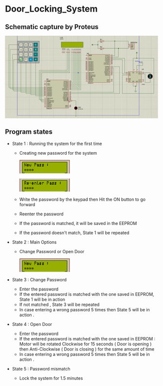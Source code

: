 # Door_Locking_System
## Schematic capture by Proteus

![Image of Yaktocat](https://github.com/ahmedibrahim6/Door_Locking_System/blob/master/Images/System.PNG)


## Program states

* State 1 : Running the system for the first time 
  * Creating new password for the system 
  
       ![Image of Yaktocat](https://github.com/ahmedibrahim6/Door_Locking_System/blob/master/Images/newpass.PNG)     
  
       ![Image of Yaktocat](https://github.com/ahmedibrahim6/Door_Locking_System/blob/master/Images/reenterpass.PNG)
       
  * Write the password by the keypad then Hit the ON button to go forward
  * Reenter the password 
  * If the password is matched, it will be saved in the EEPROM
  * If the password doesn't match, State 1 will be repeated
  
  
* State 2 : Main Options
  * Change Password or Open Door
  
       ![Image of Yaktocat](https://github.com/ahmedibrahim6/Door_Locking_System/blob/master/Images/newpass.PNG)
        
        
* State 3 : Change Password 
  * Enter the password
  * If the entered password is matched with the one saved in EEPROM, State 1 will be in action
  * If not matched , State 3 will be repeated 
  * In case entering a wrong password 5 times then State 5 will be in action .
  
  
* State 4 : Open Door 
  * Enter the password
  * If the entered password is matched with the one saved in EEPROM :
    Motor will be rotated Clockwise for 15 seconds ( Door is opening ) then Anti-Clockwise ( Door is closing ) for the same amount of time
  * In case entering a wrong password 5 times then State 5 will be in action .
  
  
* State 5 : Password mismatch

  * Lock the system for 1.5 minutes
  
